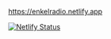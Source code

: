 https://enkelradio.netlify.app

[![Netlify Status](https://api.netlify.com/api/v1/badges/314a4d85-ad25-4b58-b582-0c878256e83a/deploy-status)](https://app.netlify.com/sites/distracted-engelbart-ac07c1/deploys)
